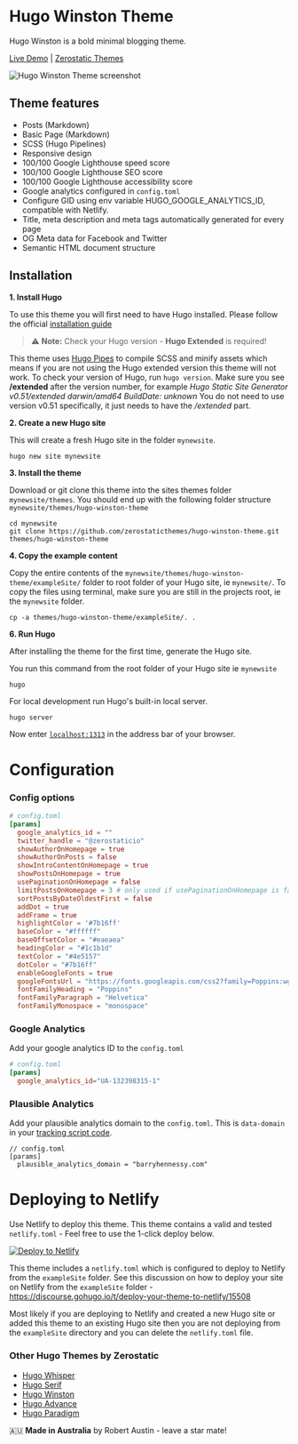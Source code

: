 # Hugo Winston Theme

Hugo Winston is a bold minimal blogging theme.

[Live Demo](https://hugo-winston.netlify.app/) |
[Zerostatic Themes](https://www.zerostatic.io/)

![Hugo Winston Theme screenshot](https://www.zerostatic.io/theme/hugo-winston/hugo-winston-screenshot.png)

## Theme features

- Posts (Markdown)
- Basic Page (Markdown)
- SCSS (Hugo Pipelines)
- Responsive design
- 100/100 Google Lighthouse speed score
- 100/100 Google Lighthouse SEO score
- 100/100 Google Lighthouse accessibility score
- Google analytics configured in `config.toml`
- Configure GID using env variable HUGO_GOOGLE_ANALYTICS_ID, compatible with Netlify.
- Title, meta description and meta tags automatically generated for every page
- OG Meta data for Facebook and Twitter
- Semantic HTML document structure

## Installation

**1. Install Hugo**

To use this theme you will first need to have Hugo installed. Please follow the official [installation guide](https://gohugo.io/getting-started/installing/)

> ⚠️ **Note:** Check your Hugo version - **Hugo Extended** is required!

This theme uses [Hugo Pipes](https://gohugo.io/hugo-pipes/scss-sass/) to compile SCSS and minify assets which means if you are not using the Hugo extended version this theme will not work. To check your version of Hugo, run `hugo version`. Make sure you see **/extended** after the version number, for example _Hugo Static Site Generator v0.51/extended darwin/amd64 BuildDate: unknown_ You do not need to use version v0.51 specifically, it just needs to have the _/extended_ part.

**2. Create a new Hugo site**

This will create a fresh Hugo site in the folder `mynewsite`.

```
hugo new site mynewsite
```

**3. Install the theme**

Download or git clone this theme into the sites themes folder `mynewsite/themes`. You should end up with the following folder structure `mynewsite/themes/hugo-winston-theme`

```
cd mynewsite
git clone https://github.com/zerostaticthemes/hugo-winston-theme.git themes/hugo-winston-theme
```

**4. Copy the example content**

Copy the entire contents of the `mynewsite/themes/hugo-winston-theme/exampleSite/` folder to root folder of your Hugo site, ie `mynewsite/`. To copy the files using terminal, make sure you are still in the projects root, ie the `mynewsite` folder.

```
cp -a themes/hugo-winston-theme/exampleSite/. .
```

**6. Run Hugo**

After installing the theme for the first time, generate the Hugo site.

You run this command from the root folder of your Hugo site ie `mynewsite`

```
hugo
```

For local development run Hugo's built-in local server.

```
hugo server
```

Now enter [`localhost:1313`](http://localhost:1313) in the address bar of your browser.

# Configuration

### Config options

```toml
# config.toml
[params]
  google_analytics_id = ""
  twitter_handle = "@zerostaticio"
  showAuthorOnHomepage = true
  showAuthorOnPosts = false
  showIntroContentOnHomepage = true
  showPostsOnHomepage = true
  usePaginationOnHomepage = false
  limitPostsOnHomepage = 3 # only used if usePaginationOnHomepage is false
  sortPostsByDateOldestFirst = false
  addDot = true
  addFrame = true
  highlightColor = '#7b16ff'
  baseColor = "#ffffff"
  baseOffsetColor = "#eaeaea"
  headingColor = "#1c1b1d"
  textColor = "#4e5157"
  dotColor = "#7b16ff"
  enableGoogleFonts = true 
  googleFontsUrl = "https://fonts.googleapis.com/css2?family=Poppins:wght@400;700&display=swap"
  fontFamilyHeading = "Poppins"
  fontFamilyParagraph = "Helvetica"
  fontFamilyMonospace = "monospace"
```

### Google Analytics

Add your google analytics ID to the `config.toml`

```toml
# config.toml
[params]
  google_analytics_id="UA-132398315-1"
```

### Plausible Analytics

Add your plausible analytics domain to the `config.toml`.
This is `data-domain` in your [tracking script code](https://plausible.io/docs/plausible-script).

```
// config.toml
[params]
  plausible_analytics_domain = "barryhennessy.com"
```

# Deploying to Netlify

Use Netlify to deploy this theme. This theme contains a valid and tested `netlify.toml` - Feel free to use the 1-click deploy below.

[![Deploy to Netlify](https://www.netlify.com/img/deploy/button.svg)](https://app.netlify.com/start/deploy?repository=https://github.com/zerostaticthemes/hugo-winston-theme)

This theme includes a `netlify.toml` which is configured to deploy to Netlify from the `exampleSite` folder. See this discussion on how to deploy your site on Netlify from the `exampleSite` folder - https://discourse.gohugo.io/t/deploy-your-theme-to-netlify/15508

Most likely if you are deploying to Netlify and created a new Hugo site or added this theme to an existing Hugo site then you are not deploying from the `exampleSite` directory and you can delete the `netlify.toml` file.

### Other Hugo Themes by Zerostatic

- [Hugo Whisper](https://github.com/zerostaticthemes/hugo-whisper-theme)
- [Hugo Serif](https://github.com/zerostaticthemes/hugo-serif-theme)
- [Hugo Winston](https://github.com/zerostaticthemes/hugo-winston-theme)
- [Hugo Advance](https://www.zerostatic.io/theme/hugo-advance/)
- [Hugo Paradigm](https://www.zerostatic.io/theme/hugo-paradigm/)

🇦🇺 **Made in Australia** by Robert Austin - leave a star mate!
